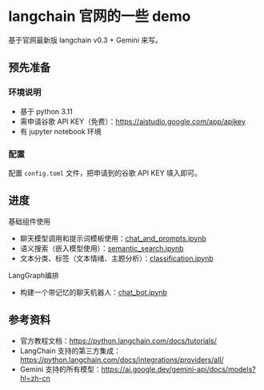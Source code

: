 # langchain 官网的一些 demo
基于官网最新版 langchain v0.3 + Gemini 来写。

## 预先准备
### 环境说明
- 基于 python 3.11
- 需申请谷歌 API KEY（免费）：https://aistudio.google.com/app/apikey
- 有 jupyter notebook 环境
### 配置
配置 `config.toml` 文件，把申请到的谷歌 API KEY 填入即可。

## 进度
基础组件使用
- 聊天模型调用和提示词模板使用：[chat_and_prompts.ipynb](components/chat_and_prompts.ipynb)
- 语义搜索（嵌入模型使用）：[semantic_search.ipynb](components/semantic_search.ipynb)
- 文本分类、标签（文本情绪、主题分析）：[classification.ipynb](components/classification.ipynb)

LangGraph编排
- 构建一个带记忆的聊天机器人：[chat_bot.ipynb](orchestration/chat_bot.ipynb)

## 参考资料
- 官方教程文档：https://python.langchain.com/docs/tutorials/
- LangChain 支持的第三方集成：https://python.langchain.com/docs/integrations/providers/all/
- Gemini 支持的所有模型：https://ai.google.dev/gemini-api/docs/models?hl=zh-cn